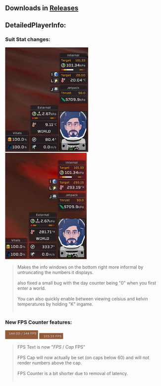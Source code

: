 ## Downloads in [Releases](https://github.com/TerameTechYT/RocketMods/releases/latest)

## DetailedPlayerInfo:
### Suit Stat changes:
![Image](../../img/dpi_celcius.png)
![Image](../../img/dpi_kelvin.png) <br>
> Makes the info windows on the bottom right more informal by untruncating the numbers it displays. <br><br>
> also fixed a small bug with the day counter being "0" when you first enter a world. <br><br>
> You can also quickly enable between viewing celsius and kelvin temperatures by holding "K" ingame. <br><br>
### New FPS Counter features: <br>
![Image](../../img/dpi_fps_cap144.png)
![Image](../../img/dpi_fps_capoff.png) <br>
> FPS Text is now "*FPS* / *Cap* FPS" <br><br>
> FPS Cap will now actually be set (on caps below 60) and will not render numbers above the cap.<br><br>
> FPS Counter is a bit shorter due to removal of latency. <br><br>